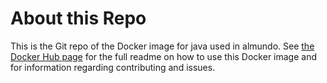 # About this Repo

This is the Git repo of the Docker image for java used in almundo. See [the Docker Hub page](https://hub.docker.com/r/almundo/java/) for the full readme on how to use this Docker image and for information regarding contributing and issues.
